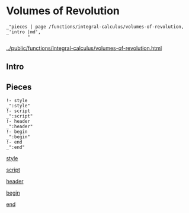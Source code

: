 # Volumes of Revolution

    _"pieces | page /functions/integral-calculus/volumes-of-revolution, _'intro |md',
            "

[../public/functions/integral-calculus/volumes-of-revolution.html](# "save:")


## Intro

## Pieces

    !- style
    _":style"
    !- script
    _":script"
    !- header
    _":header"
    !- begin
    _":begin"
    !- end
    _":end"

[style]() 

[script]()

[header]()

[begin]()

[end]()

